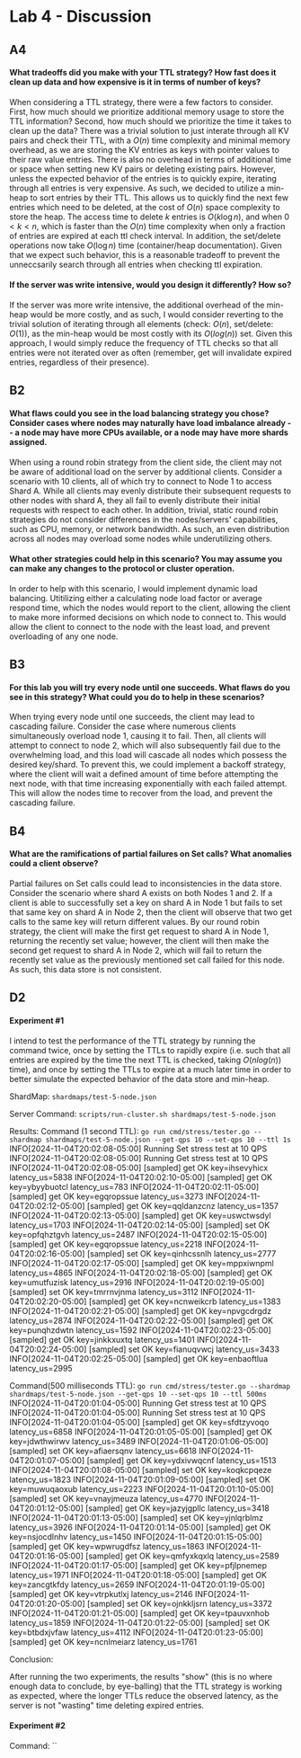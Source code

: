 # Lab 4 - Discussion

## A4

#### What tradeoffs did you make with your TTL strategy? How fast does it clean up data and how expensive is it in terms of number of keys?

When considering a TTL strategy, there were a few factors to consider. First, how much should we
prioritize additional memory usage to store the TTL information? Second, how much should we
prioritize the time it takes to clean up the data? There was a trivial solution to just interate
through all KV pairs and check their TTL, with a $O(n)$ time complexity and minimal memory overhead,
as we are storing the KV entries as keys with pointer values to their raw value entries. There is
also no overhead in terms of additional time or space when setting new KV pairs or deleting existing
pairs. However, unless the expected behavior of the entries is to quickly expire, iterating through
all entries is very expensive. As such, we decided to utilize a min-heap to sort entries by their
TTL. This allows us to quickly find the next few entries which need to be deleted, at the cost of
$O(n)$ space complexity to store the heap. The access time to delete $k$ entries is $O(k \log n)$,
and when $0 < k < n$, which is faster than the $O(n)$ time complexity when only a fraction of entries are
expired at each ttl check interval. In addition, the set/delete operations now take $O(\log n)$ time
(container/heap documentation). Given that we expect such behavior, this is a reasonable tradeoff to
prevent the unneccsarily search through all entries when checking ttl expiration.

#### If the server was write intensive, would you design it differently? How so?

If the server was more write intensive, the additional overhead of the min-heap would be more
costly, and as such, I would consider reverting to the trivial solution of iterating through all
elements (check: $O(n)$, set/delete: $O(1)$), as the min-heap would be most costly with its
$O(log(n))$ set. Given this approach, I would simply reduce the frequency of TTL checks so that all
entries were not iterated over as often (remember, get will invalidate expired entries, regardless
of their presence).

## B2

#### What flaws could you see in the load balancing strategy you chose? Consider cases where nodes may naturally have load imbalance already -- a node may have more CPUs available, or a node may have more shards assigned.

When using a round robin strategy from the client side, the client may not be aware of additional
load on the server by additional clients. Consider a scenario with 10 clients, all of which try to
connect to Node 1 to access Shard A. While all clients may evenly distribute their subsequent
requests to other nodes with shard A, they all fail to evenly distribute their initial requests with
respect to each other. In addition, trivial, static round robin strategies do not consider
differences in the nodes/servers' capabilities, such as CPU, memory, or network bandwidth. As such,
an even distribution across all nodes may overload some nodes while underutilizing others.

#### What other strategies could help in this scenario? You may assume you can make any changes to the protocol or cluster operation.

In order to help with this scenario, I would implement dynamic load balancing. Utitilizing either a
calculating node load factor or average respond time, which the nodes would report to the client,
allowing the client to make more informed decisions on which node to connect to. This would allow
the client to connect to the node with the least load, and prevent overloading of any one node.

## B3

#### For this lab you will try every node until one succeeds. What flaws do you see in this strategy? What could you do to help in these scenarios?

When trying every node until one succeeds, the client may lead to cascading failure. Consider the
case where numerous clients simultaneously overload node 1, causing it to fail. Then, all clients
will attempt to connect to node 2, which will also subsequently fail due to the overwhelming load,
and this load will cascade all nodes which possess the desired key/shard. To prevent this, we could
implement a backoff strategy, where the client will wait a defined amount of time before attempting
the next node, with that time increasing exponentially with each failed attempt. This will allow the
nodes time to recover from the load, and prevent the cascading failure.

## B4

#### What are the ramifications of partial failures on Set calls? What anomalies could a client observe?

Partial failures on Set calls could lead to inconsistencies in the data store. Consider the scenario
where shard A exists on both Nodes 1 and 2. If a client is able to successfully set a key on shard A
in Node 1 but fails to set that same key on shard A in Node 2, then the client will observe that two
get calls to the same key will return different values. By our round robin strategy, the client will
make the first get request to shard A in Node 1, returning the recently set value; however, the
client will then make the second get request to shard A in Node 2, which will fail to return the
recently set value as the previously mentioned set call failed for this node. As such, this data
store is not consistent.

## D2

#### Experiment #1

I intend to test the performance of the TTL strategy by running the command twice, once by setting
the TTLs to rapidly expire (i.e. such that all entries are expired by the time the next TTL is
checked, taking $O(n log(n))$ time), and once by setting the TTLs to expire at a much later time in
order to better simulate the expected behavior of the data store and min-heap.

ShardMap: `shardmaps/test-5-node.json`

Server Command: `scripts/run-cluster.sh shardmaps/test-5-node.json`

Results:
Command (1 second TTL): `go run cmd/stress/tester.go --shardmap shardmaps/test-5-node.json --get-qps 10 --set-qps 10 --ttl 1s`
INFO[2024-11-04T20:02:08-05:00] Running Set stress test at 10 QPS
INFO[2024-11-04T20:02:08-05:00] Running Get stress test at 10 QPS
INFO[2024-11-04T20:02:08-05:00] [sampled] get OK key=ihsevyhicx latency_us=5838
INFO[2024-11-04T20:02:10-05:00] [sampled] get OK key=ybyybuotcl latency_us=783
INFO[2024-11-04T20:02:11-05:00] [sampled] get OK key=egqropssue latency_us=3273
INFO[2024-11-04T20:02:12-05:00] [sampled] get OK key=qqldanzcnz latency_us=1357
INFO[2024-11-04T20:02:13-05:00] [sampled] get OK key=uswctwsdyl latency_us=1703
INFO[2024-11-04T20:02:14-05:00] [sampled] set OK key=opfqhztgvh latency_us=2487
INFO[2024-11-04T20:02:15-05:00] [sampled] get OK key=egqropssue latency_us=2218
INFO[2024-11-04T20:02:16-05:00] [sampled] set OK key=qinhcssnlh latency_us=2777
INFO[2024-11-04T20:02:17-05:00] [sampled] get OK key=mppxiwnpml latency_us=4865
INFO[2024-11-04T20:02:18-05:00] [sampled] get OK key=umutfuzisk latency_us=2916
INFO[2024-11-04T20:02:19-05:00] [sampled] set OK key=tmrrnvjnma latency_us=3112
INFO[2024-11-04T20:02:20-05:00] [sampled] get OK key=ncnweikcrb latency_us=1383
INFO[2024-11-04T20:02:21-05:00] [sampled] get OK key=npvgcdrgdz latency_us=2874
INFO[2024-11-04T20:02:22-05:00] [sampled] get OK key=punqhzdwtn latency_us=1592
INFO[2024-11-04T20:02:23-05:00] [sampled] get OK key=jinkkxuxtq latency_us=1401
INFO[2024-11-04T20:02:24-05:00] [sampled] set OK key=fianuqvwcj latency_us=3433
INFO[2024-11-04T20:02:25-05:00] [sampled] get OK key=enbaoftlua latency_us=2995

Command(500 milliseconds TTL): `go run cmd/stress/tester.go --shardmap shardmaps/test-5-node.json --get-qps 10 --set-qps 10 --ttl 500ms`
INFO[2024-11-04T20:01:04-05:00] Running Get stress test at 10 QPS
INFO[2024-11-04T20:01:04-05:00] Running Set stress test at 10 QPS
INFO[2024-11-04T20:01:04-05:00] [sampled] get OK key=sfdtzyvoqo latency_us=6858
INFO[2024-11-04T20:01:05-05:00] [sampled] get OK key=jdwthwirwv latency_us=3489
INFO[2024-11-04T20:01:06-05:00] [sampled] set OK key=afiaersqnv latency_us=6618
INFO[2024-11-04T20:01:07-05:00] [sampled] get OK key=ydxivwqcnf latency_us=1513
INFO[2024-11-04T20:01:08-05:00] [sampled] set OK key=koqkcpqeze latency_us=1823
INFO[2024-11-04T20:01:09-05:00] [sampled] set OK key=muwuqaoxub latency_us=2223
INFO[2024-11-04T20:01:10-05:00] [sampled] set OK key=vnayjmeuza latency_us=4770
INFO[2024-11-04T20:01:12-05:00] [sampled] get OK key=jazyjgpllc latency_us=3418
INFO[2024-11-04T20:01:13-05:00] [sampled] set OK key=yjnlqrblmz latency_us=3926
INFO[2024-11-04T20:01:14-05:00] [sampled] get OK key=nsjocdlnhv latency_us=1450
INFO[2024-11-04T20:01:15-05:00] [sampled] get OK key=wpwrugdfsz latency_us=1863
INFO[2024-11-04T20:01:16-05:00] [sampled] get OK key=qmfyxkqxlq latency_us=2589
INFO[2024-11-04T20:01:17-05:00] [sampled] get OK key=pfjlpnemep latency_us=1971
INFO[2024-11-04T20:01:18-05:00] [sampled] get OK key=zancgtkfdy latency_us=2659
INFO[2024-11-04T20:01:19-05:00] [sampled] get OK key=vtrpkutlxj latency_us=2146
INFO[2024-11-04T20:01:20-05:00] [sampled] set OK key=ojnkkljsrn latency_us=3372
INFO[2024-11-04T20:01:21-05:00] [sampled] get OK key=tpauvxnhob latency_us=1859
INFO[2024-11-04T20:01:22-05:00] [sampled] set OK key=btbdxjvfaw latency_us=4112
INFO[2024-11-04T20:01:23-05:00] [sampled] get OK key=ncnlmeiarz latency_us=1761

Conclusion:

After running the two experiments, the results "show" (this is no where enough data to conclude, by
eye-balling) that the TTL strategy is working as expected, where the longer TTLs reduce the observed
latency, as the server is not "wasting" time deleting expired entries.

#### Experiment #2

Command: ``
